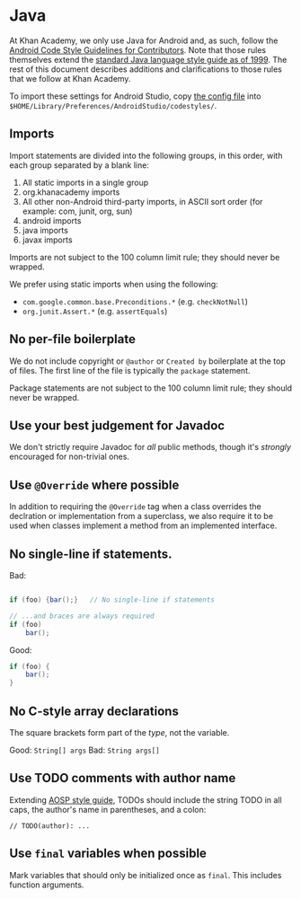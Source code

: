 # Java

At Khan Academy, we only use Java for Android and, as such, follow the [Android Code Style Guidelines for Contributors](https://source.android.com/source/code-style.html). Note that those rules themselves extend the [standard Java language style guide as of 1999](http://www.oracle.com/technetwork/java/javase/documentation/codeconventions-141855.html). The rest of this document describes additions and clarifications to those rules that we follow at Khan Academy.

To import these settings for Android Studio, copy [the config file](/configs/KhanAcademyAndroid.xml) into `$HOME/Library/Preferences/AndroidStudio/codestyles/`.

## Imports

Import statements are divided into the following groups, in this order, with each group separated by a blank line:

1. All static imports in a single group
2. org.khanacademy imports
3. All other non-Android third-party imports, in ASCII sort order (for example: com, junit, org, sun)
4. android imports
5. java imports
6. javax imports

Imports are not subject to the 100 column limit rule; they should never be wrapped.

We prefer using static imports when using the following:

- `com.google.common.base.Preconditions.*` (e.g. `checkNotNull`)
- `org.junit.Assert.*` (e.g. `assertEquals`)


## No per-file boilerplate

We do not include copyright or `@author` or `Created by` boilerplate at the top of files. The first line of the file is typically the `package` statement.

Package statements are not subject to the 100 column limit rule; they should never be wrapped.


## Use your best judgement for Javadoc

We don't strictly require Javadoc for _all_ public methods, though it's _strongly_ encouraged for non-trivial ones.


## Use `@Override` where possible

In addition to requiring the `@Override` tag when a class overrides the declration or implementation from a superclass, we also require it to be used when classes implement a method from an implemented interface.


## No single-line if statements.

Bad:
```java

if (foo) {bar();}   // No single-line if statements

// ...and braces are always required
if (foo)
    bar();
```

Good:
```java
if (foo) {
    bar();
}
```


## No C-style array declarations

The square brackets form part of the _type_, not the variable.

Good: `String[] args`
Bad: `String args[]`


## Use TODO comments with author name

Extending [AOSP style guide](https://source.android.com/setup/code-style#use-todo-comments), TODOs should include the string TODO in all caps, the author's name in parentheses, and a colon:

`// TODO(author): ...`


## Use `final` variables when possible

Mark variables that should only be initialized once as `final`. This includes function arguments.

